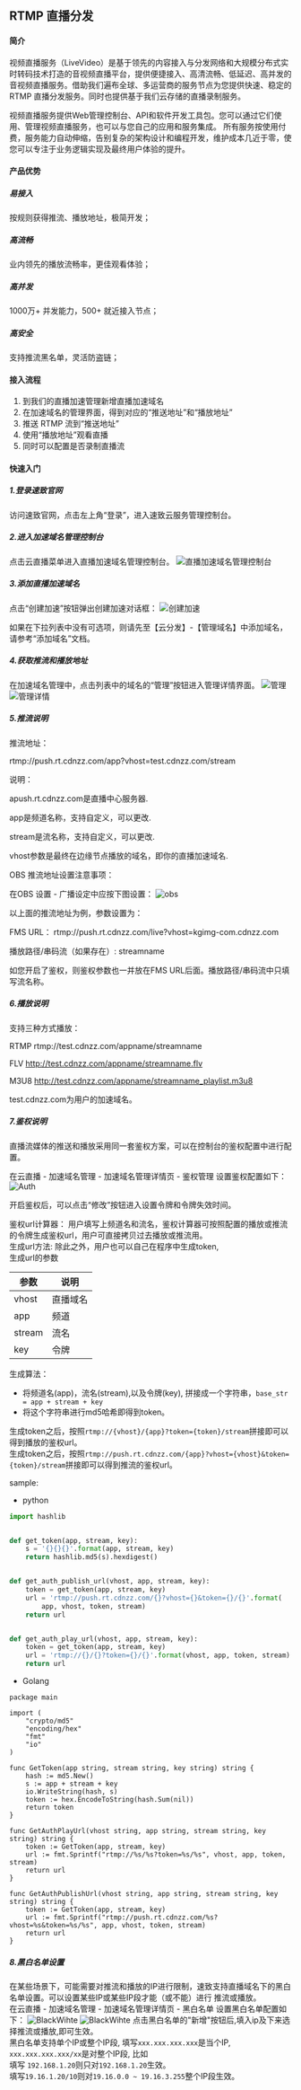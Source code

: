 ## RTMP 直播分发
#### 简介
视频直播服务（LiveVideo）是基于领先的内容接入与分发网络和大规模分布式实时转码技术打造的音视频直播平台，提供便捷接入、高清流畅、低延迟、高并发的音视频直播服务。借助我们遍布全球、多运营商的服务节点为您提供快速、稳定的 RTMP 直播分发服务。同时也提供基于我们云存储的直播录制服务。

视频直播服务提供Web管理控制台、API和软件开发工具包。您可以通过它们使用、管理视频直播服务，也可以与您自己的应用和服务集成。
所有服务按使用付费，服务能力自动伸缩，告别复杂的架构设计和编程开发，维护成本几近于零，使您可以专注于业务逻辑实现及最终用户体验的提升。

#### 产品优势
##### 易接入
按规则获得推流、播放地址，极简开发；

##### 高流畅
业内领先的播放流畅率，更佳观看体验；

##### 高并发
1000万+ 并发能力，500+ 就近接入节点；

##### 高安全
支持推流黑名单，灵活防盗链；

#### 接入流程
1. 到我们的直播加速管理新增直播加速域名
2. 在加速域名的管理界面，得到对应的“推送地址”和“播放地址”
2. 推送 RTMP 流到“推送地址”
3. 使用“播放地址”观看直播
4. 同时可以配置是否录制直播流

#### 快速入门
##### 1.登录速致官网
访问速致官网，点击左上角“登录”，进入速致云服务管理控制台。
##### 2.进入加速域名管理控制台
点击云直播菜单进入直播加速域名管理控制台。
![直播加速域名管理控制台](../static/img/user-guide/RTMP-Domain.png)
##### 3.添加直播加速域名
点击“创建加速”按钮弹出创建加速对话框：
![创建加速](../static/img/user-guide/RTMP-AddLiveDomain.png)

如果在下拉列表中没有可选项，则请先至【云分发】-【管理域名】中添加域名，请参考“添加域名”文档。

##### 4.获取推流和播放地址
在加速域名管理中，点击列表中的域名的“管理”按钮进入管理详情界面。
![管理](../static/img/user-guide/RTMP-Manage.png)
![管理详情](../static/img/user-guide/RTMP-DomainDetail.png)
##### 5.推流说明
推流地址：

rtmp://push.rt.cdnzz.com/app?vhost=test.cdnzz.com/stream
	
说明：

apush.rt.cdnzz.com是直播中心服务器.

app是频道名称，支持自定义，可以更改.

stream是流名称，支持自定义，可以更改.

vhost参数是最终在边缘节点播放的域名，即你的直播加速域名.


OBS 推流地址设置注意事项：

在OBS 设置 - 广播设定中应按下图设置：
![obs](../static/img/user-guide/RTMP-OBS.png)

以上面的推流地址为例，参数设置为：

FMS URL： rtmp://push.rt.cdnzz.com/live?vhost=kgimg-com.cdnzz.com

播放路径/串码流（如果存在）: streamname

如您开启了鉴权，则鉴权参数也一并放在FMS URL后面。播放路径/串码流中只填写流名称。

##### 6.播放说明
支持三种方式播放：

RTMP	  rtmp://test.cdnzz.com/appname/streamname

FLV	  http://test.cdnzz.com/appname/streamname.flv

M3U8	  http://test.cdnzz.com/appname/streamname_playlist.m3u8

test.cdnzz.com为用户的加速域名。

##### 7.鉴权说明
直播流媒体的推送和播放采用同一套鉴权方案，可以在控制台的鉴权配置中进行配置。

在云直播 - 加速域名管理 - 加速域名管理详情页 - 鉴权管理 设置鉴权配置如下：
![Auth](../static/img/user-guide/RTMP-Auth.png)

开启鉴权后，可以点击“修改”按钮进入设置令牌和令牌失效时间。

鉴权url计算器：
用户填写上频道名和流名，鉴权计算器可按照配置的播放或推流的令牌生成鉴权url，用户可直接拷贝过去播放或推流用。  
生成url方法: 除此之外，用户也可以自己在程序中生成token,  
生成url的参数  

参数 | 说明
-------| --------
vhost  | 直播域名
app    | 频道
stream | 流名
key    | 令牌

生成算法：  

* 将频道名(app)，流名(stream),以及令牌(key), 拼接成一个字符串，`base_str = app + stream + key`  
* 将这个字符串进行md5哈希即得到token。  

生成token之后，按照`rtmp://{vhost}/{app}?token={token}/stream`拼接即可以得到播放的鉴权url。  
生成token之后，按照`rtmp://push.rt.cdnzz.com/{app}?vhost={vhost}&token={token}/stream`拼接即可以得到推流的鉴权url。  

sample:  

* python
```python
import hashlib


def get_token(app, stream, key):
    s = '{}{}{}'.format(app, stream, key)
    return hashlib.md5(s).hexdigest()


def get_auth_publish_url(vhost, app, stream, key):
    token = get_token(app, stream, key)
    url = 'rtmp://push.rt.cdnzz.com/{}?vhost={}&token={}/{}'.format(
        app, vhost, token, stream)
    return url


def get_auth_play_url(vhost, app, stream, key):
    token = get_token(app, stream, key)
    url = 'rtmp://{}/{}?token={}/{}'.format(vhost, app, token, stream)
    return url
```
* Golang
```golang
package main

import (
	"crypto/md5"
	"encoding/hex"
	"fmt"
	"io"
)

func GetToken(app string, stream string, key string) string {
	hash := md5.New()
	s := app + stream + key
	io.WriteString(hash, s)
	token := hex.EncodeToString(hash.Sum(nil))
	return token
}

func GetAuthPlayUrl(vhost string, app string, stream string, key string) string {
	token := GetToken(app, stream, key)
	url := fmt.Sprintf("rtmp://%s/%s?token=%s/%s", vhost, app, token, stream)
	return url
}

func GetAuthPublishUrl(vhost string, app string, stream string, key string) string {
	token := GetToken(app, stream, key)
	url := fmt.Sprintf("rtmp://push.rt.cdnzz.com/%s?vhost=%s&token=%s/%s", app, vhost, token, stream)
	return url
}

```

##### 8.黑白名单设置
在某些场景下，可能需要对推流和播放的IP进行限制，速致支持直播域名下的黑白名单设置。可以设置某些IP或某些IP段才能（或不能）进行
推流或播放。  
在云直播 - 加速域名管理 - 加速域名管理详情页 - 黑白名单 设置黑白名单配置如下：
![BlackWihte](../static/img/user-guide/RTMP-black-white1.png)
![BlackWihte](../static/img/user-guide/RTMP-black-white2.png)
点击黑白名单的"新增"按钮后,填入ip及下来选择推流或播放,即可生效。  
黑白名单支持单个IP或整个IP段, 填写`xxx.xxx.xxx.xxx`是当个IP, `xxx.xxx.xxx.xxx/xx`是对整个IP段, 比如  
填写 `192.168.1.20`则只对`192.168.1.20`生效。  
填写`19.16.1.20/10`则对`19.16.0.0 ~ 19.16.3.255`整个IP段生效。  

